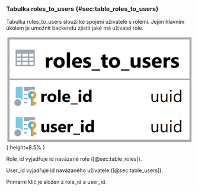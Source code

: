 
### Tabulka roles_to_users {#sec:table_roles_to_users}

Tabulka roles_to_users slouží ke spojení uživatele s rolemi.
Jejím hlavním úkolem je umožnit backendu zjistit jaké má uživatel role.

![Tabulka roles_to_users](../../../pictures/databaze/roles_to_users.png){ height=8.5% }

Role_id vyjadřuje id navázané role ([@sec:table_roles]).

User_id vyjadřuje id navázaného uživatele ([@sec:table_users]).

Primární klíč je složen z role_id a user_id.

